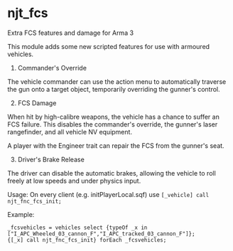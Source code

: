 # njt_fcs
Extra FCS features and damage for Arma 3

This module adds some new scripted features for use with armoured vehicles.

1. Commander's Override

  The vehicle commander can use the action menu to automatically traverse the gun onto a target object, temporarily overriding the gunner's control.
  
2. FCS Damage

  When hit by high-calibre weapons, the vehicle has a chance to suffer an FCS failure. This disables the commander's override, the gunner's laser rangefinder, and all vehicle NV equipment.
  
  A player with the Engineer trait can repair the FCS from the gunner's seat.
  
3. Driver's Brake Release

  The driver can disable the automatic brakes, allowing the vehicle to roll freely at low speeds and under physics input.
  
  
Usage:
On every client (e.g. initPlayerLocal.sqf) use `[_vehicle] call njt_fnc_fcs_init;`

Example:
```sqf
_fcsvehicles = vehicles select {typeOf _x in ["I_APC_Wheeled_03_cannon_F","I_APC_tracked_03_cannon_F"]};
{[_x] call njt_fnc_fcs_init} forEach _fcsvehicles;
```
 
